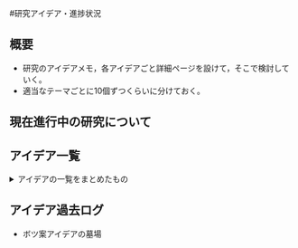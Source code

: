 #研究アイデア・進捗状況

## 概要

* 研究のアイデアメモ，各アイデアごと詳細ページを設けて，そこで検討していく。
* 適当なテーマごとに10個ずつくらいに分けておく。

## 現在進行中の研究について

## アイデア一覧
<details><summary>アイデアの一覧をまとめたもの</summary><div>

ああ

###　眼球トラッキングを利用したシステム

* 運動錯視の減少と映像チラツキの低減
* 
* 

###　非言語情報の伝播

* 
* 
</div></details>

## アイデア過去ログ
* ボツ案アイデアの墓場